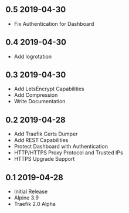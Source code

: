 ## 0.5 2019-04-30 <dave at tiredofit dot ca>

* Fix Authentication for Dashboard

## 0.4 2019-04-30 <dave at tiredofit dot ca>

* Add logrotation

## 0.3 2019-04-30 <dave at tiredofit dot ca>

* Add LetsEncrypt Capabilities
* Add Compression
* Write Documentation

## 0.2 2019-04-28 <dave at tiredofit dot ca>

* Add Traefik Certs Dumper
* Add REST Capabilities
* Protect Dashboard with Authentication
* HTTP/HTTPS Proxy Protocol and Trusted IPs
* HTTPS Upgrade Support

## 0.1 2019-04-28 <dave at tiredofit dot ca>

* Initial Release
* Alpine 3.9
* Traefik 2.0 Alpha
